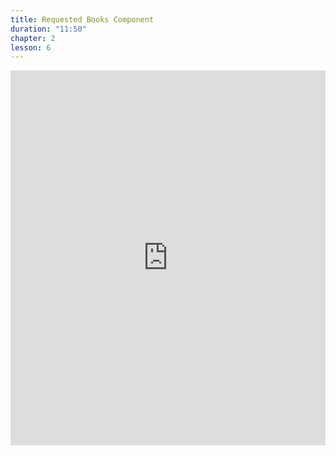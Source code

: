 ```yaml
---
title: Requested Books Component
duration: "11:50"
chapter: 2
lesson: 6
---
```


<iframe width="100%" height="600" src="https://www.youtube.com/embed/vFqpt4pJJaA" title="YouTube video player" frameborder="0" allow="accelerometer; autoplay; clipboard-write; encrypted-media; gyroscope; picture-in-picture; web-share" allowfullscreen></iframe>